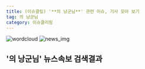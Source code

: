 ```yaml
---
title: (이슈클립) '**의 낭군님**' 관련 이슈, 기사 모아 보기
tag: 의 낭군님
category: 이슈클리핑
---
```

![wordcloud](https://s3.ap-northeast-2.amazonaws.com/lyrics101-wordcloud/2018-09-05-1536099619.png)
![news_img](https://user-images.githubusercontent.com/42597476/44507050-1206f400-a6e4-11e8-8d98-7ffbfebb353f.png)
## **'**의 낭군님**'** 뉴스속보 검색결과


